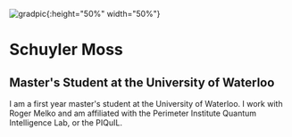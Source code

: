 ![gradpic](/pictures/gradpic.jpg){:height="50%" width="50%"}

# Schuyler Moss
## Master's Student at the University of Waterloo 

I am a first year master's student at the University of Waterloo. I work with Roger Melko and am affiliated with the Perimeter Institute Quantum Intelligence Lab, or the PIQuIL.
